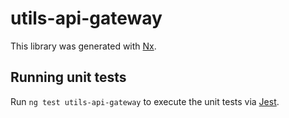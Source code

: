 # utils-api-gateway

This library was generated with [Nx](https://nx.dev).

## Running unit tests

Run `ng test utils-api-gateway` to execute the unit tests via [Jest](https://jestjs.io).
